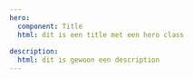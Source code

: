 ```yaml
---
hero:
  component: Title
  html: dit is een title met een hero class
  
description:
  html: dit is gewoon een description
---
```

